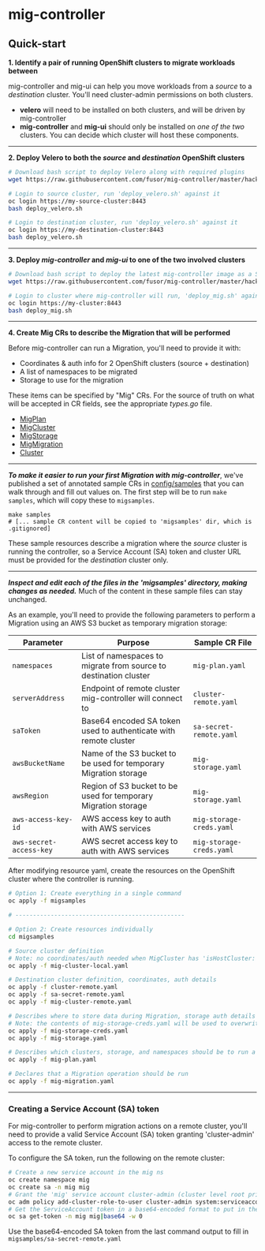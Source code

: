 # mig-controller

## Quick-start

__1. Identify a pair of running OpenShift clusters to migrate workloads between__

mig-controller and mig-ui can help you move workloads from a _source_ to a _destination_ cluster. You'll need cluster-admin permissions on both clusters. 

- **velero** will need to be installed on both clusters, and will be driven by mig-controller
- **mig-controller** and **mig-ui** should only be installed on _one of the two_ clusters. You can decide which cluster will host these components. 

---

__2. Deploy Velero to both the _source_ and _destination_ OpenShift clusters__

```bash
# Download bash script to deploy Velero along with required plugins
wget https://raw.githubusercontent.com/fusor/mig-controller/master/hack/deploy/deploy_velero.sh

# Login to source cluster, run 'deploy_velero.sh' against it
oc login https://my-source-cluster:8443
bash deploy_velero.sh

# Login to destination cluster, run 'deploy_velero.sh' against it
oc login https://my-destination-cluster:8443
bash deploy_velero.sh
```

---

__3. Deploy _mig-controller_ and _mig-ui_ to one of the two involved clusters__

```bash
# Download bash script to deploy the latest mig-controller image as a StatefulSet
wget https://raw.githubusercontent.com/fusor/mig-controller/master/hack/deploy/deploy_mig.sh

# Login to cluster where mig-controller will run, 'deploy_mig.sh' against it
oc login https://my-cluster:8443
bash deploy_mig.sh
```

---

__4. Create Mig CRs to describe the Migration that will be performed__

Before mig-controller can run a Migration, you'll need to provide it with:
 - Coordinates & auth info for 2 OpenShift clusters (source + destination)
 - A list of namespaces to be migrated
 - Storage to use for the migration

 These items can be specified by "Mig" CRs. For the source of truth on what will be accepted in CR fields, see the appropriate _types.go_ file.

- [MigPlan](https://github.com/fusor/mig-controller/blob/master/pkg/apis/migration/v1alpha1/migplan_types.go)
- [MigCluster](https://github.com/fusor/mig-controller/blob/master/pkg/apis/migration/v1alpha1/migcluster_types.go)
- [MigStorage](https://github.com/fusor/mig-controller/blob/master/pkg/apis/migration/v1alpha1/migstorage_types.go)
- [MigMigration](https://github.com/fusor/mig-controller/blob/master/pkg/apis/migration/v1alpha1/migmigration_types.go)
- [Cluster](https://github.com/kubernetes/cluster-registry/blob/master/pkg/apis/clusterregistry/v1alpha1/types.go)

---

*__To make it easier to run your first Migration with mig-controller__*, we've published a set of annotated sample CRs in [config/samples](https://github.com/fusor/mig-controller/tree/master/config/samples) that you can walk through and fill out values on. The first step will be to run `make samples`, which will copy these to `migsamples`.

```
make samples
# [... sample CR content will be copied to 'migsamples' dir, which is .gitignored]
```

These sample resources describe a migration where the _source_ cluster is running the controller, so a Service Account (SA) token and cluster URL must be provided for the _destination_ cluster only.

---

**_Inspect and edit each of the files in the 'migsamples' directory, making changes as needed._** Much of the content in these sample files can stay unchanged. 

As an example, you'll need to provide the following parameters to perform a Migration using an AWS S3 bucket as temporary migration storage:

| Parameter | Purpose | Sample CR File |
| --- | --- | --- |
| `namespaces` | List of namespaces to migrate from source to destination cluster | `mig-plan.yaml` |
| `serverAddress` | Endpoint of remote cluster mig-controller will connect to | `cluster-remote.yaml` | 
| `saToken` | Base64 encoded SA token used to authenticate with remote cluster | `sa-secret-remote.yaml` | 
| `awsBucketName` | Name of the S3 bucket to be used for temporary Migration storage | `mig-storage.yaml` |
| `awsRegion` | Region of S3 bucket to be used for temporary Migration storage | `mig-storage.yaml` |
| `aws-access-key-id` | AWS access key to auth with AWS services | `mig-storage-creds.yaml` |
| `aws-secret-access-key` | AWS secret access key to auth with AWS services | `mig-storage-creds.yaml` |


After modifying resource yaml, create the resources on the OpenShift cluster where the controller is running.

```bash
# Option 1: Create everything in a single command
oc apply -f migsamples

# ------------------------------------------------

# Option 2: Create resources individually
cd migsamples

# Source cluster definition 
# Note: no coordinates/auth needed when MigCluster has 'isHostCluster: true'
oc apply -f mig-cluster-local.yaml

# Destination cluster definition, coordinates, auth details
oc apply -f cluster-remote.yaml
oc apply -f sa-secret-remote.yaml
oc apply -f mig-cluster-remote.yaml

# Describes where to store data during Migration, storage auth details
# Note: the contents of mig-storage-creds.yaml will be used to overwrite Velero cloud-credentials
oc apply -f mig-storage-creds.yaml
oc apply -f mig-storage.yaml

# Describes which clusters, storage, and namespaces should be to run a Migration
oc apply -f mig-plan.yaml

# Declares that a Migration operation should be run 
oc apply -f mig-migration.yaml
```

---

### Creating a Service Account (SA) token

For mig-controller to perform migration actions on a remote cluster, you'll need to provide a valid Service Account (SA) token granting 'cluster-admin' access to the remote cluster.


To configure the SA token, run the following on the remote cluster:
```bash
# Create a new service account in the mig ns
oc create namespace mig
oc create sa -n mig mig
# Grant the 'mig' service account cluster-admin (cluster level root privileges, use with caution!)
oc adm policy add-cluster-role-to-user cluster-admin system:serviceaccount:mig:mig
# Get the ServiceAccount token in a base64-encoded format to put in the remote MigCluster spec
oc sa get-token -n mig mig|base64 -w 0

```
Use the base64-encoded SA token from the last command output to fill in `migsamples/sa-secret-remote.yaml`

